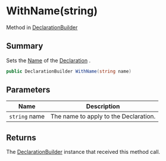 # WithName(string)

Method in [DeclarationBuilder](yarn.compiler.declarationbuilder.md)

## Summary

Sets the [Name](yarn.compiler.declaration.name.md) of the [Declaration](yarn.compiler.declarationbuilder.declaration.md) .

```csharp
public DeclarationBuilder WithName(string name)
```

## Parameters

| Name          | Description                           |
| ------------- | ------------------------------------- |
| `string` name | The name to apply to the Declaration. |

## Returns

The [DeclarationBuilder](yarn.compiler.declarationbuilder.md) instance that received this method call.
